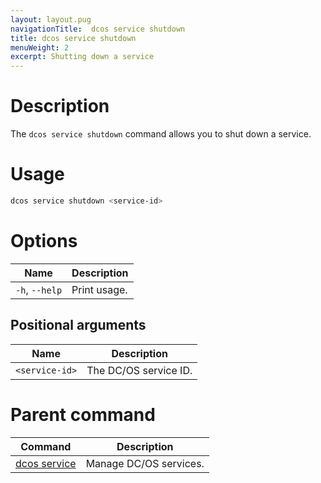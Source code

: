 ```yaml
---
layout: layout.pug
navigationTitle:  dcos service shutdown
title: dcos service shutdown
menuWeight: 2
excerpt: Shutting down a service
---
```



# Description
The `dcos service shutdown` command allows you to shut down a service.

# Usage

```bash
dcos service shutdown <service-id>
```

# Options

| Name |  Description |
|---------|-------------|
| `-h`, `--help` | Print usage. |

## Positional arguments

| Name |  Description |
|---------|-------------|
| `<service-id>`   |  The DC/OS service ID. |

# Parent command

| Command | Description |
|---------|-------------|
| [dcos service](/mesosphere/dcos/2.1/cli/command-reference/dcos-service/)   | Manage DC/OS services. |
